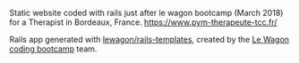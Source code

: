 Static website coded with rails just after le wagon bootcamp (March 2018) for a Therapist in Bordeaux, France.
https://www.pym-therapeute-tcc.fr/


Rails app generated with [lewagon/rails-templates](https://github.com/lewagon/rails-templates), created by the [Le Wagon coding bootcamp](https://www.lewagon.com) team.

